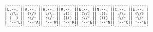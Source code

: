 ```
.------..------..------..------..------..------..------..------.
|L.--. ||A.--. ||W.--. ||R.--. ||E.--. ||N.--. ||C.--. ||E.--. |
| :/\: || (\/) || :/\: || :(): || (\/) || :(): || :/\: || (\/) |
| (__) || :\/: || :\/: || ()() || :\/: || ()() || :\/: || :\/: |
| '--'L|| '--'A|| '--'W|| '--'R|| '--'E|| '--'N|| '--'C|| '--'E|
`------'`------'`------'`------'`------'`------'`------'`------'
```
<!---
Lawrencev7/Lawrencev7 is a ✨ special ✨ repository because its `README.md` (this file) appears on your GitHub profile.
You can click the Preview link to take a look at your changes.
--->
